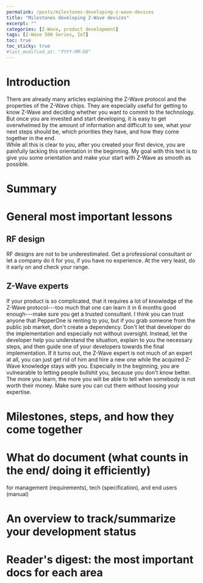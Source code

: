 ```yaml
---
permalink: /posts/milestones-developing-z-wave-devices
title: "Milestones developing Z-Wave devices"
excerpt: ""
categories: [Z-Wave, product development]
tags: [Z-Wave 500 Series, IoT]
toc: true
toc_sticky: true
#last_modified_at: "YYYY-MM-DD"
---
```


# Introduction
There are already many articles explaining the Z-Wave protocol and the properties of the Z-Wave chips. They are especially useful for getting to know Z-Wave and deciding whether you want to commit to the technology. But once you are invested and start developing, it is easy to get overwhelmed by the amount of information and difficult to see, what your next steps should be, which priorities they have, and how they come together in the end.  
While all this is clear to you, after you created your first device, you are painfully lacking this orientation in the beginning. My goal with this text is to give you some orientation and make your start with Z-Wave as smooth as possible.

# Summary
<!--TODO-->

# General most important lessons
## RF design
RF designs are not to be underestimated. Get a professional consultant or let a company do it for you, if you have no experience. At the very least, do it early on and check your range.

## Z-Wave experts
If your product is so complicated, that it requires a lot of knowledge of the Z-Wave protocol---too much that one can learn it in 6 months good enough---make sure you get a trusted consultant. I think you can trust anyone that PepperOne is renting to you, but if you grab someone from the public job market, don't create a dependency. Don't let that developer do the implementation and especially not without oversight. Instead, let the developer help you understand the situation, explain to you the necessary steps, and then guide one of your developers towards the final implementation. If it turns out, the Z-Wave expert is not much of an expert at all, you can just get rid of him and hire a new one while the acquired Z-Wave knowledge stays with you. Especially in the beginning, you are vulnearable to letting people bullshit you, because you don't know better. The more you learn, the more you will be able to tell when somebody is not worth their money. Make sure you can cut them without loosing your expertise.

# Milestones, steps, and how they come together

# What do document (what counts in the end/ doing it efficiently)
for management (requirements), tech (specification), and end users (manual)

# An overview to track/summarize your development status

# Reader's digest: the most important docs for each area

